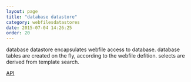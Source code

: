 ```yaml
---
layout: page
title: "database datastore"
category: webfilesdatastores
date: 2015-07-04 14:26:25
order: 20
---
```


database datastore encapsulates webfile access to database. database tables are created on the fly, according to the webfile defition. selects are derived from template search.

[API](http://sebastianmonzel.github.io/webfiles-framework-php-api/class-webfilesframework.core.datasystem.file.format.MWebfileStream.html)
